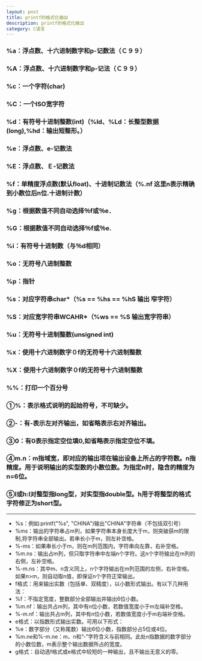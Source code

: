 ```yaml
---
layout: post
title: printf的格式化输出
description: printf的格式化输出
category: C语言
---
```


### %a：浮点数、十六进制数字和p-记数法（Ｃ９９）
### %A：浮点数、十六进制数字和p-记法（Ｃ９９）
### %c：一个字符(char)
### %C：一个ISO宽字符
### %d：有符号十进制整数(int)（%ld、%Ld：长整型数据(long),%hd：输出短整形。）　
### %e：浮点数、e-记数法
### %E：浮点数、Ｅ-记数法
### %f：单精度浮点数(默认float)、十进制记数法（%.nf  这里n表示精确到小数位后n位.十进制计数）
### %g：根据数值不同自动选择％f或％e．
### %G：根据数值不同自动选择％f或％e.
### %i：有符号十进制数（与％d相同）
### %o：无符号八进制整数
### %p：指针
### %s：对应字符串char*（%s == %hs == %hS 输出 窄字符）
### %S：对应宽字符串WCAHR*（%ws == %S 输出宽字符串）
### %u：无符号十进制整数(unsigned int)
### %x：使用十六进制数字０f的无符号十六进制整数　
### %X：使用十六进制数字０f的无符号十六进制整数
### %%：打印一个百分号
### ①%：表示格式说明的起始符号，不可缺少。
### ②-：有-表示左对齐输出，如省略表示右对齐输出。
### ③0：有0表示指定空位填0,如省略表示指定空位不填。
### ④m.n：m指域宽，即对应的输出项在输出设备上所占的字符数。n指精度。用于说明输出的实型数的小数位数。为指定n时，隐含的精度为n=6位。
### ⑤l或h:l对整型指long型，对实型指double型。h用于将整型的格式字符修正为short型。

---
* %s：例如:printf("%s", "CHINA")输出"CHINA"字符串（不包括双引号）
* %ms：输出的字符串占m列，如果字符串本身长度大于m，则突破获m的限制,将字符串全部输出。若串长小于m，则左补空格。
* %-ms：如果串长小于m，则在m列范围内，字符串向左靠，右补空格。
* %m.ns：输出占m列，但只取字符串中左端n个字符。这n个字符输出在m列的右侧，左补空格。
* %-m.ns：其中m、n含义同上，n个字符输出在m列范围的左侧，右补空格。如果n>m，则自动取n值，即保证n个字符正常输出。
* f格式：用来输出实数（包括单、双精度），以小数形式输出。有以下几种用法：
* %f：不指定宽度，整数部分全部输出并输出6位小数。
* %m.nf：输出共占m列，其中有n位小数，若数值宽度小于m左端补空格。 
* %-m.nf：输出共占m列，其中有n位小数，若数值宽度小于m右端补空格。
* e格式：以指数形式输出实数。可用以下形式：
* %e：数字部分（又称尾数）输出6位小数，指数部分占5位或4位。
* %m.ne和%-m.ne：m、n和”-”字符含义与前相同。此处n指数据的数字部分的小数位数，m表示整个输出数据所占的宽度。
* g格式：自动选f格式或e格式中较短的一种输出，且不输出无意义的零。
